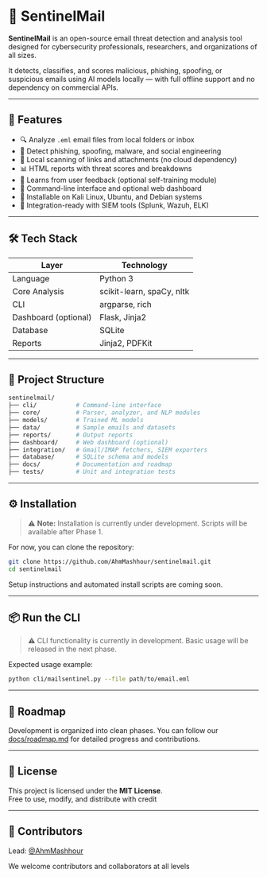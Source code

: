 # 📧 SentinelMail

**SentinelMail** is an open-source email threat detection and analysis tool designed for cybersecurity professionals, researchers, and organizations of all sizes.

It detects, classifies, and scores malicious, phishing, spoofing, or suspicious emails using AI models locally — with full offline support and no dependency on commercial APIs.

---

## 🚀 Features

- 🔍 Analyze `.eml` email files from local folders or inbox
- 🧠 Detect phishing, spoofing, malware, and social engineering
- 🔐 Local scanning of links and attachments (no cloud dependency)
- 📊 HTML reports with threat scores and breakdowns
- 🔁 Learns from user feedback (optional self-training module)
- 🧰 Command-line interface and optional web dashboard
- 🐧 Installable on Kali Linux, Ubuntu, and Debian systems
- 📡 Integration-ready with SIEM tools (Splunk, Wazuh, ELK)

---

## 🛠️ Tech Stack

| Layer            | Technology              |
|------------------|--------------------------|
| Language         | Python 3                |
| Core Analysis    | scikit-learn, spaCy, nltk |
| CLI              | argparse, rich          |
| Dashboard (optional) | Flask, Jinja2        |
| Database         | SQLite                  |
| Reports          | Jinja2, PDFKit          |

---

## 📁 Project Structure

```bash
sentinelmail/
├── cli/           # Command-line interface
├── core/          # Parser, analyzer, and NLP modules
├── models/        # Trained ML models
├── data/          # Sample emails and datasets
├── reports/       # Output reports
├── dashboard/     # Web dashboard (optional)
├── integration/   # Gmail/IMAP fetchers, SIEM exporters
├── database/      # SQLite schema and models
├── docs/          # Documentation and roadmap
├── tests/         # Unit and integration tests
```

---

## ⚙️ Installation

> ⚠️ **Note:** Installation is currently under development. Scripts will be available after Phase 1.

For now, you can clone the repository:

```bash
git clone https://github.com/AhmMashhour/sentinelmail.git
cd sentinelmail
```

Setup instructions and automated install scripts are coming soon.

---

## 📦 Run the CLI

> ⚠️ CLI functionality is currently in development. Basic usage will be released in the next phase.

Expected usage example:

```bash
python cli/mailsentinel.py --file path/to/email.eml
```

---

## 📌 Roadmap

Development is organized into clean phases. You can follow our [docs/roadmap.md](docs/roadmap.md) for detailed progress and contributions.

---

## 📜 License

This project is licensed under the **MIT License**.  
Free to use, modify, and distribute with credit

---

## 🤝 Contributors

Lead: [@AhmMashhour](https://github.com/AhmMashhour)  

We welcome contributors and collaborators at all levels
